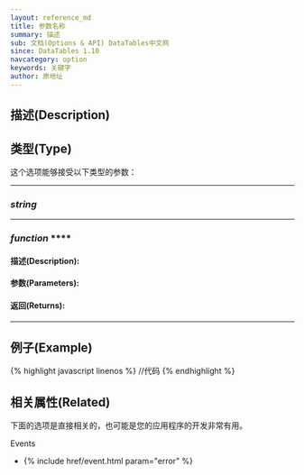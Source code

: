 ```yaml
---
layout: reference_md
title: 参数名称
summary: 描述
sub: 文档(Options & API) DataTables中文网
since: DataTables 1.10
navcategory: option
keywords: 关键字
author: 原地址
---
```


## 描述(Description)



## 类型(Type)
这个选项能够接受以下类型的参数：

---

### _string_


---
    
### _function_ ****   

#### 描述(Description):

     
#### 参数(Parameters):

#### 返回(Returns):

--- 
    
## 例子(Example)


{% highlight javascript linenos %}
//代码
{% endhighlight %}



## 相关属性(Related)
下面的选项是直接相关的，也可能是您的应用程序的开发非常有用。

Events

- {% include href/event.html param="error" %}


